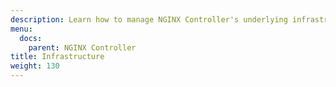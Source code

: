 ```yaml
---
description: Learn how to manage NGINX Controller's underlying infrastructure.
menu:
  docs:
    parent: NGINX Controller
title: Infrastructure
weight: 130
---
```

